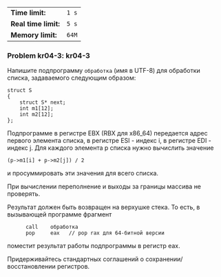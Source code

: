|                      |       |
|----------------------|-------|
| **Time limit:**      | `1 s` |
| **Real time limit:** | `5 s` |
| **Memory limit:**    | `64M` |


### Problem kr04-3: kr04-3

Напишите подпрограмму `обработка` (имя в UTF-8) для обработки
списка, задаваемого следующим образом:

    
    
    struct S
    {
        struct S* next;
        int m1[12];
        int m2[12];
    };

Подпрограмме в регистре EBX (RBX для x86_64) передается адрес
первого элемента списка, в регистре ESI - индекс i, в регистре
EDI - индекс j. Для каждого элемента p списка нужно вычислить
значение

    
    
    (p->m1[i] + p->m2[j]) / 2

и просуммировать эти значения для всего списка.

При вычислении переполнение и выходы за границы массива не
проверять.

Результат должен быть возвращен на верхушке стека. То есть, в
вызывающей программе фрагмент

    
    
          call    обработка
          pop     eax   // pop rax для 64-битной версии
    

поместит результат работы подпрограммы в регистр eax.

Придерживайтесь стандартных соглашений о
сохранении/восстановлении регистров.

